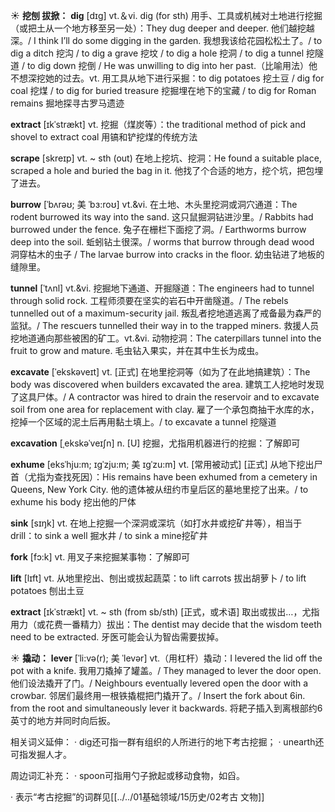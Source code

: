 ☀ <span class="category">**挖刨 拔掀：**</span>
<span class="vocabulary">**dig**</span> [dɪɡ] 
<span class="definition">vt.＆vi. dig (for sth) 用手、工具或机械对土地进行挖掘（或把土从一个地方移至另一处）：</span>They dug deeper and deeper. 他们越挖越深。/ I think I’ll do some digging in the garden. 我想我该给花园松松土了。/ to dig a ditch 挖沟 / to dig a grave 挖坟 / to dig a hole 挖洞 / to dig a tunnel 挖隧道 / to dig down 挖倒 / He was unwilling to dig into her past.（比喻用法）他不想深挖她的过去。<span class="definition">vt. 用工具从地下进行采掘：</span>to dig potatoes 挖土豆 / dig for coal 挖煤 / to dig for buried treasure 挖掘埋在地下的宝藏 / to dig for Roman remains 掘地探寻古罗马遗迹
           
<span class="vocabulary">**extract**</span> [ɪkˈstrækt]
<span class="definition">vt. 挖掘（煤炭等）：</span>the traditional method of pick and shovel to extract coal 用镐和铲挖煤的传统方法           

<span class="vocabulary">**scrape**</span> [skreɪp]
<span class="definition">vt. ~ sth (out) 在地上挖坑、挖洞：</span>He found a suitable place, scraped a hole and buried the bag in it. 他找了个合适的地方，挖个坑，把包埋了进去。           

<span class="vocabulary">**burrow**</span> [ˈbʌrəʊ; 美 ˈbɜ:roʊ]
<span class="definition">vt.&vi. 在土地、木头里挖洞或洞穴通道：</span>The rodent burrowed its way into the sand. 这只鼠掘洞钻进沙里。/ Rabbits had burrowed under the fence. 兔子在栅栏下面挖了洞。/ Earthworms burrow deep into the soil. 蚯蚓钻土很深。/ worms that burrow through dead wood 洞穿枯木的虫子 / The larvae burrow into cracks in the floor. 幼虫钻进了地板的缝隙里。
                      
<span class="vocabulary">**tunnel**</span> [ˈtʌnl]
<span class="definition">vt.&vi. 挖掘地下通道、开掘隧道：</span>The engineers had to tunnel through solid rock. 工程师须要在坚实的岩石中开凿隧道。/ The rebels tunnelled out of a maximum-security jail. 叛乱者挖地道逃离了戒备最为森严的监狱。/ The rescuers tunnelled their way in to the trapped miners. 救援人员挖地道通向那些被困的矿工。<span class="definition">vt.&vi. 动物挖洞：</span>The caterpillars tunnel into the fruit to grow and mature. 毛虫钻入果实，并在其中生长为成虫。

<span class="vocabulary">**excavate**</span> [ˈekskəveɪt]
<span class="definition">vt. [正式] 在地里挖洞等（如为了在此地搞建筑）：</span>The body was discovered when builders excavated the area. 建筑工人挖地时发现了这具尸体。/ A contractor was hired to drain the reservoir and to excavate soil from one area for replacement with clay. 雇了一个承包商抽干水库的水，挖掉一个区域的泥土后再用黏土填上。/ to excavate a tunnel 挖隧道
           
<span class="vocabulary">**excavation**</span> [ˌekskəˈveɪʃn]
<span class="definition">n. [U] 挖掘，尤指用机器进行的挖掘：</span>了解即可

<span class="vocabulary">**exhume**</span> [eksˈhju:m; ɪgˈzju:m; 美 ɪgˈzu:m]
<span class="definition">vt. [常用被动式] [正式] 从地下挖出尸首（尤指为查找死因）：</span>His remains have been exhumed from a cemetery in Queens, New York City. 他的遗体被从纽约市皇后区的墓地里挖了出来。/ to exhume his body 挖出他的尸体
           
<span class="vocabulary">**sink**</span> [sɪŋk] 
<span class="definition">vt. 在地上挖掘一个深洞或深坑（如打水井或挖矿井等），相当于drill：</span>to sink a well 掘水井 / to sink a mine挖矿井

<span class="vocabulary">**fork**</span> [fɔ:k] 
<span class="definition">vt. 用叉子来挖掘某事物：</span>了解即可

<span class="vocabulary">**lift**</span> [lɪft] 
<span class="definition">vt. 从地里挖出、刨出或拔起蔬菜：</span>to lift carrots 拔出胡萝卜 / to lift potatoes 刨出土豆
           
<span class="vocabulary">**extract**</span> [ɪkˈstrækt]
<span class="definition">vt. ~ sth (from sb/sth) [正式，或术语] 取出或拔出…，尤指用力（或花费一番精力）拔出：</span>The dentist may decide that the wisdom teeth need to be extracted. 牙医可能会认为智齿需要拔掉。

☀ <span class="category">**撬动：**</span>
<span class="vocabulary">**lever**</span> [ˈli:və(r); 美 ˈlevər]
<span class="definition">vt.（用杠杆）撬动：</span>I levered the lid off the pot with a knife. 我用刀撬掉了罐盖。/ They managed to lever the door open. 他们设法撬开了门。/ Neighbours eventually levered open the door with a crowbar. 邻居们最终用一根铁撬棍把门撬开了。/ Insert the fork about 6in. from the root and simultaneously lever it backwards. 将耙子插入到离根部约6英寸的地方并同时向后扳。

相关词义延伸：
· dig还可指一群有组织的人所进行的地下考古挖掘；
· unearth还可指发掘人才。

周边词汇补充：
· spoon可指用勺子掀起或移动食物，如舀。

· 表示“考古挖掘”的词群见[[../../01基础领域/15历史/02考古 文物]]

